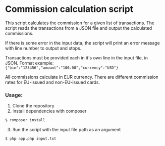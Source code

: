 # Commission calculation script

This script calculates the commission for a given list of transactions.
The script reads the transactions from a JSON file and output the calculated commissions.

If there is some error in the input data, the script will print an error message with line number to output and stops.

Transactions must be provided each in it's own line in the input file, in JSON.
Format example:
`{"bin":"123456","amount":"100.00","currency":"USD"}`

All commissions calculate in EUR currency.
There are different commission rates for EU-issued and non-EU-issued cards.

### Usage:
1. Clone the repository
2. Install dependencies with composer
```bash
$ composer install
```
3. Run the script with the input file path as an argument
```bash
$ php app.php input.txt
```
